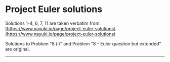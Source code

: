 Project Euler solutions
=======================

Solutions 1-4, 6, 7, 11 are taken verbatim from: [https://www.nayuki.io/page/project-euler-solutions](https://www.nayuki.io/page/project-euler-solutions)

Solutions to Problem "8 (i)" and Problem "8 - Euler question but extended" are original.

----


